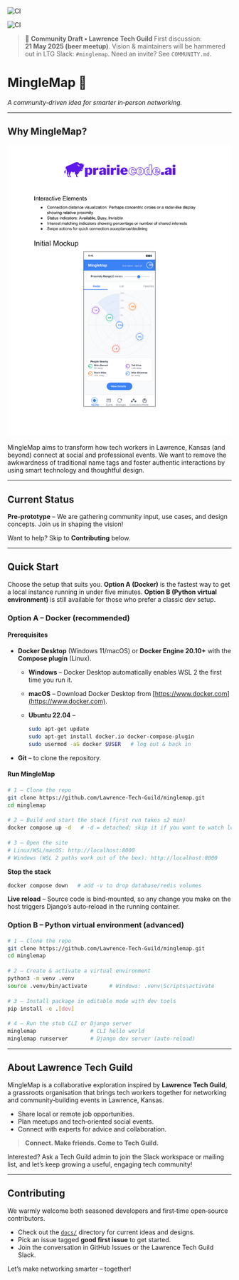 ![CI](https://github.com/Lawrence-Tech-Guild/minglemap/actions/workflows/ci.yml/badge.svg)

![CI](https://github.com/Lawrence-Tech-Guild/minglemap/actions/workflows/ci.yml/badge.svg)

> 🍺 **Community Draft • Lawrence Tech Guild**
> First discussion: **21 May 2025 (beer meetup)**.
> Vision & maintainers will be hammered out in LTG Slack: `#minglemap`.
> Need an invite? See `COMMUNITY.md`.

# MingleMap 🚦

*A community‑driven idea for smarter in‑person networking.*

---

## Why MingleMap?

![Radar-style preview of MingleMap showing nearby attendees](docs/images/minglemap_preview.png)

MingleMap aims to transform how tech workers in Lawrence, Kansas (and beyond) connect at social and professional events. We want to remove the awkwardness of traditional name tags and foster authentic interactions by using smart technology and thoughtful design.

---

## Current Status

**Pre‑prototype** – We are gathering community input, use cases, and design concepts. Join us in shaping the vision!

Want to help? Skip to **Contributing** below.

---

## Quick Start

Choose the setup that suits you. **Option A (Docker)** is the fastest way to get a local instance running in under five minutes. **Option B (Python virtual environment)** is still available for those who prefer a classic dev setup.

### Option A – Docker (recommended)

#### Prerequisites

* **Docker Desktop** (Windows 11/macOS) or **Docker Engine 20.10+** with the **Compose plugin** (Linux).

  * **Windows** – Docker Desktop automatically enables WSL 2 the first time you run it.
  * **macOS** – Download Docker Desktop from [https://www.docker.com](https://www.docker.com).
  * **Ubuntu 22.04** –

    ```bash
    sudo apt-get update
    sudo apt-get install docker.io docker-compose-plugin
    sudo usermod -aG docker $USER   # log out & back in
    ```
* **Git** – to clone the repository.

#### Run MingleMap

```bash
# 1 – Clone the repo
git clone https://github.com/Lawrence-Tech-Guild/minglemap.git
cd minglemap

# 2 – Build and start the stack (first run takes ±2 min)
docker compose up -d   # -d = detached; skip it if you want to watch logs

# 3 – Open the site
# Linux/WSL/macOS: http://localhost:8000
# Windows (WSL 2 paths work out of the box): http://localhost:8000
```

**Stop the stack**

```bash
docker compose down   # add -v to drop database/redis volumes
```

**Live reload** – Source code is bind‑mounted, so any change you make on the host triggers Django’s auto‑reload in the running container.

### Option B – Python virtual environment (advanced)

```bash
# 1 – Clone the repo
git clone https://github.com/Lawrence-Tech-Guild/minglemap.git
cd minglemap

# 2 – Create & activate a virtual environment
python3 -m venv .venv
source .venv/bin/activate       # Windows: .venv\Scripts\activate

# 3 – Install package in editable mode with dev tools
pip install -e .[dev]

# 4 – Run the stub CLI or Django server
minglemap                 # CLI hello world
minglemap runserver       # Django dev server (auto‑reload)
```

---

## About Lawrence Tech Guild

MingleMap is a collaborative exploration inspired by **Lawrence Tech Guild**, a grassroots organisation that brings tech workers together for networking and community‑building events in Lawrence, Kansas.

* Share local or remote job opportunities.
* Plan meetups and tech‑oriented social events.
* Connect with experts for advice and collaboration.

> **Connect. Make friends. Come to Tech Guild.**

Interested? Ask a Tech Guild admin to join the Slack workspace or mailing list, and let’s keep growing a useful, engaging tech community!

---

## Contributing

We warmly welcome both seasoned developers and first‑time open‑source contributors.

* Check out the [`docs/`](./docs/) directory for current ideas and designs.
* Pick an issue tagged **good first issue** to get started.
* Join the conversation in GitHub Issues or the Lawrence Tech Guild Slack.

Let’s make networking smarter – together!
